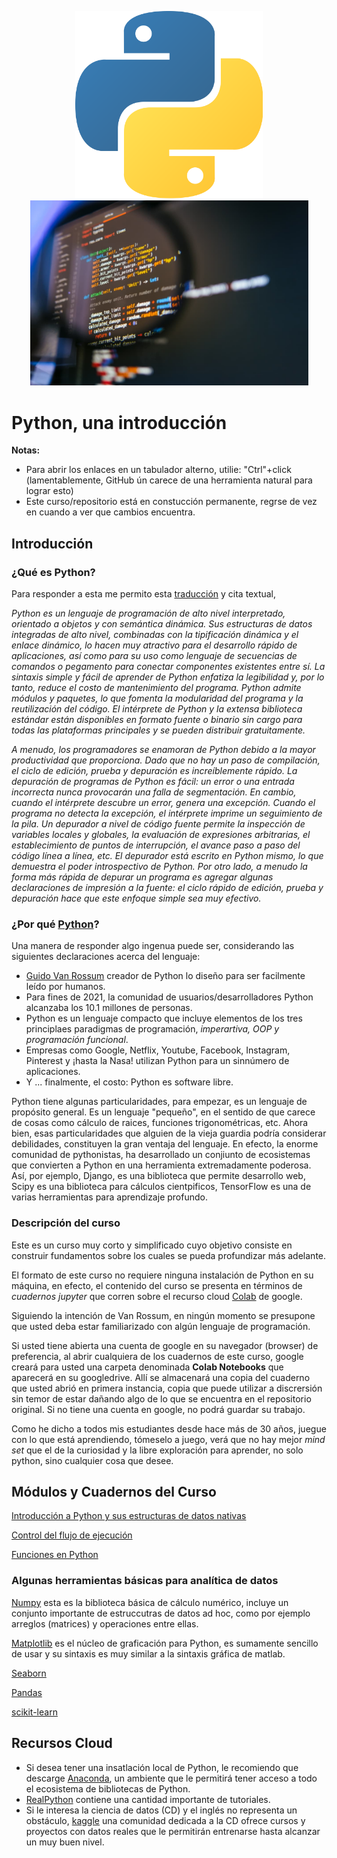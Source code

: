 <p align="center">
  <img src="PICS/Python-logo.png" width="300" title="hover text">
  <img src="PICS/python-que-es.jpg" width="445" title="hover text">
</p>

<p align="center">
  <H1> Python, una introducción </H1>
</p>


**Notas:** 

* Para abrir los enlaces en un tabulador alterno, utilie: "Ctrl"+click (lamentablemente, GitHub ún carece de una herramienta natural para lograr esto)
* Este curso/repositorio está en constucción permanente, regrse de vez en cuando a ver que cambios encuentra.

## Introducción

### ¿Qué es Python?

Para responder a esta me permito esta [traducción](https://www.python.org/doc/essays/blurb/) y cita textual,

<i>Python es un lenguaje de programación de alto nivel interpretado, orientado a objetos y con semántica dinámica. Sus estructuras de datos integradas de alto nivel, combinadas con la tipificación dinámica y el enlace dinámico, lo hacen muy atractivo para el desarrollo rápido de aplicaciones, así como para su uso como lenguaje de secuencias de comandos o pegamento para conectar componentes existentes entre sí. La sintaxis simple y fácil de aprender de Python enfatiza la legibilidad y, por lo tanto, reduce el costo de mantenimiento del programa. Python admite módulos y paquetes, lo que fomenta la modularidad del programa y la reutilización del código. El intérprete de Python y la extensa biblioteca estándar están disponibles en formato fuente o binario sin cargo para todas las plataformas principales y se pueden distribuir gratuitamente.

A menudo, los programadores se enamoran de Python debido a la mayor productividad que proporciona. Dado que no hay un paso de compilación, el ciclo de edición, prueba y depuración es increíblemente rápido. La depuración de programas de Python es fácil: un error o una entrada incorrecta nunca provocarán una falla de segmentación. En cambio, cuando el intérprete descubre un error, genera una excepción. Cuando el programa no detecta la excepción, el intérprete imprime un seguimiento de la pila. Un depurador a nivel de código fuente permite la inspección de variables locales y globales, la evaluación de expresiones arbitrarias, el establecimiento de puntos de interrupción, el avance paso a paso del código línea a línea, etc. El depurador está escrito en Python mismo, lo que demuestra el poder introspectivo de Python. Por otro lado, a menudo la forma más rápida de depurar un programa es agregar algunas declaraciones de impresión a la fuente: el ciclo rápido de edición, prueba y depuración hace que este enfoque simple sea muy efectivo.</i>

### ¿Por qué [Python](https://www.python.org/)? 

Una manera de responder algo ingenua puede ser, considerando las siguientes declaraciones acerca del lenguaje:

* [Guido Van Rossum](https://en.wikipedia.org/wiki/Guido_van_Rossum) creador de Python lo diseño para ser facilmente leído por humanos.
* Para fines de 2021, la comunidad de usuarios/desarrolladores Python alcanzaba los 10.1 millones de personas.
* Python es un lenguaje compacto que incluye elementos de los tres principlaes paradigmas de programación, *imperartiva, OOP y programación funcional*.
* Empresas como Google, Netflix, Youtube, Facebook, Instagram, Pinterest y ¡hasta la Nasa! utilizan Python para un sinnúmero de aplicaciones.
* Y ... finalmente, el costo: Python es software libre.

Python tiene algunas particularidades, para empezar, es un lenguaje de propósito general. Es un lenguaje "pequeño", en el sentido de que carece de cosas como cálculo de raices, funciones trigonométricas, etc. Ahora bien, esas particularidades que alguien de la vieja guardia podría considerar debilidades, constituyen la gran ventaja del lenguaje. En efecto, la enorme comunidad de pythonistas, ha desarrollado un conjiunto de ecosistemas que convierten a Python en una herramienta extremadamente poderosa. Así, por ejemplo, Django, es una biblioteca que permite desarrollo web, Scipy es una biblioteca para cálculos cientpificos, TensorFlow es una de varias herramientas para aprendizaje profundo. 

### Descripción del curso

Este es un curso muy corto y simplificado cuyo objetivo consiste en construir fundamentos sobre los cuales se pueda profundizar más adelante.

El formato de este curso no requiere ninguna instalación de Python en su máquina, en efecto, el contenido del curso se presenta en términos de *cuadernos jupyter* que corren sobre el recurso cloud [Colab](https://colab.research.google.com/) de google.

Siguiendo la intención de Van Rossum, en ningún momento se presupone que usted deba estar familiarizado con algún lenguaje de programación. 

Si usted tiene abierta una cuenta de google en su navegador (browser) de preferencia, al abrir cualquiera de los cuadernos de este curso, google creará para usted una carpeta denominada **Colab Notebooks** que aparecerá en su googledrive. Allí se almacenará una copia del cuaderno que usted abrió en primera instancia, copia que puede utilizar a discrersión sin temor de estar dañando algo de lo que se encuentra en el repositorio original. Si no tiene una cuenta en google, no podrá guardar su trabajo.

Como he dicho a todos mis estudiantes desde hace más de 30 años, juegue con lo que está aprendiendo, tómeselo a juego, verá que no hay mejor *mind set* que el de la curiosidad y la libre exploración para aprender, no solo python, sino cualquier cosa que desee.

## Módulos y Cuadernos del Curso

 [Introducción a Python y sus estructuras de datos nativas](Cuadernos_Jupyter/CL_I_ESTRUCTURAS_DE_DATOS_NATIVAS.ipynb)

[Control del flujo de ejecución](Cuadernos_Jupyter/ESTRUCTURAS_DE_CONTROL.ipynb)

[Funciones en Python](Cuadernos_Jupyter/FUNCIONES_I.ipynb)

### Algunas herramientas básicas para analítica de datos

[Numpy]() esta es la biblioteca básica de cálculo numérico, incluye un conjunto importante de estruccutras de datos ad hoc, como por ejemplo arreglos (matrices) y operaciones entre ellas.

[Matplotlib](https://matplotlib.org/) es el núcleo de graficación para Python, es sumamente sencillo de usar y su sintaxis es muy similar a la sintaxis gráfica de matlab.

[Seaborn](https://seaborn.pydata.org/)

[Pandas](Cuadernos_Jupyter/Introduccion_a_PANDAS.ipynb)

[scikit-learn](https://scikit-learn.org/stable/)

## Recursos Cloud

* Si desea tener una insatlación local de Python, le recomiendo que descarge [Anaconda](https://www.anaconda.com/), un ambiente que le permitirá tener acceso a todo el ecosistema de bibliotecas de Python.
* [RealPython](https://realpython.com/) contiene una cantidad importante de tutoriales.
* Si le interesa la ciencia de datos (CD) y el inglés no representa un obstáculo, [kaggle](https://www.kaggle.com/) una comunidad dedicada a la CD ofrece cursos y proyectos con datos reales que le permitirán entrenarse hasta alcanzar un muy buen nivel. 



